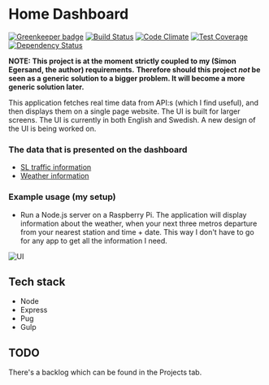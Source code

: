 # Home Dashboard

[![Greenkeeper badge](https://badges.greenkeeper.io/simeg/home-dashboard.svg)](https://greenkeeper.io/)
[![Build Status](https://travis-ci.org/simeg/home-dashboard.svg?branch=master)](https://travis-ci.org/simeg/home-dashboard)
[![Code Climate](https://codeclimate.com/github/simeg/home-dashboard/badges/gpa.svg)](https://codeclimate.com/github/simeg/home-dashboard) 
[![Test Coverage](https://codecov.io/gh/simeg/home-dashboard/branch/master/graph/badge.svg)](https://codecov.io/gh/simeg/home-dashboard)
[![Dependency Status](https://gemnasium.com/badges/github.com/simeg/home-dashboard.svg)](https://gemnasium.com/badges/github.com/simeg/home-dashboard.svg)

**NOTE: This project is at the moment strictly coupled to my (Simon Egersand, the author) requirements.**
**Therefore should this project _not_ be seen as a generic solution to a bigger problem. It will become a more generic solution later.** 

This application fetches real time data from API:s (which I find useful), and then displays them on a single page website. The UI is built for larger screens. The UI is currently in both English and Swedish. A new design of the UI is being worked on.

### The data that is presented on the dashboard
* [SL traffic information](https://www.trafiklab.se/api/sl-realtidsinformation-3)
* [Weather information](https://openweathermap.org/current)

### Example usage (my setup)
* Run a Node.js server on a Raspberry Pi. The application will display information about the weather, when your next three metros departure from your nearest station and time + date. This way I don't have to go for any app to get all the information I need.

![UI](https://cloud.githubusercontent.com/assets/8566054/19629724/0df101bc-997b-11e6-90dd-f017b8bd77e3.png)

## Tech stack
- Node
- Express
- Pug
- Gulp

## TODO
There's a backlog which can be found in the Projects tab.

